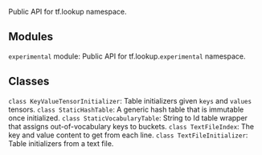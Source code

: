 Public API for tf.lookup namespace.
## Modules
`experimental` module: Public API for tf.lookup.`experimental` namespace.
## Classes
`class KeyValueTensorInitializer`: Table initializers given `keys` and `values` tensors.
`class StaticHashTable`: A generic hash table that is immutable once initialized.
`class StaticVocabularyTable`: String to Id table wrapper that assigns out-of-vocabulary keys to buckets.
`class TextFileIndex`: The key and value content to get from each line.
`class TextFileInitializer`: Table initializers from a text file.
